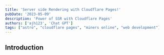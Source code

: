 ```yaml
---
title: 'Server side Rendering with Cloudflare Pages!'
pubDate: '2023-05-09'
description: 'Power of SSR with Cloudflare Pages'
authors: ['ajh123', 'Chat GPT']
tags: ["astro", "cloudflare pages", "miners online", "web development"]
---
```


## Introduction

